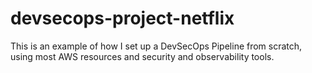 # devsecops-project-netflix
This is an example of how I set up a DevSecOps Pipeline from scratch, using most AWS resources and security and observability tools.
